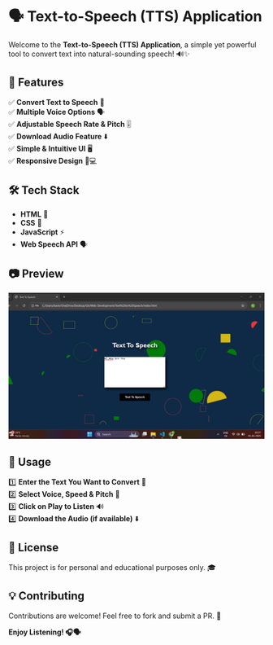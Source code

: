 # 🗣️ Text-to-Speech (TTS) Application

Welcome to the **Text-to-Speech (TTS) Application**, a simple yet powerful tool to convert text into natural-sounding speech! 🔊✨

## 🚀 Features
✅ **Convert Text to Speech** 🎤  
✅ **Multiple Voice Options** 🗣️  
✅ **Adjustable Speech Rate & Pitch** 🎚️  
✅ **Download Audio Feature** ⬇️  
✅ **Simple & Intuitive UI** 🖥️  
✅ **Responsive Design** 📱💻  

## 🛠️ Tech Stack
- **HTML** 📝
- **CSS** 🎨
- **JavaScript** ⚡
- **Web Speech API** 🗣️

## 📷 Preview
![TTS Screenshot](./preview.png)


## 📌 Usage
1️⃣ **Enter the Text You Want to Convert** 📝  
2️⃣ **Select Voice, Speed & Pitch** 🎤  
3️⃣ **Click on Play to Listen** 🔊  
4️⃣ **Download the Audio (if available)** ⬇️  

## 📜 License
This project is for personal and educational purposes only. 🎓

## 💡 Contributing
Contributions are welcome! Feel free to fork and submit a PR. 🤝

**Enjoy Listening! 🎧🗣️**
